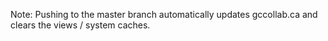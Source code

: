 Note: Pushing to the master branch automatically updates gccollab.ca and clears the views / system caches.